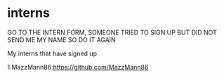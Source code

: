 # interns
GO TO THE INTERN FORM, SOMEONE TRIED TO SIGN UP BUT DID NOT SEND ME MY NAME SO DO IT AGAIN

My interns that have signed up

1.MazzMann86:https://github.com/MazzMann86 
 
